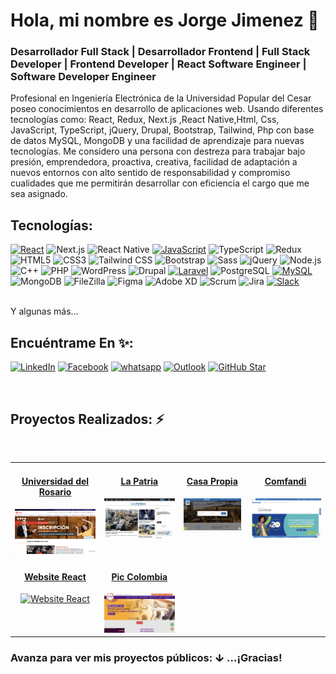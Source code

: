 # Hola, mi nombre es Jorge Jimenez 👋

### Desarrollador Full Stack | Desarrollador Frontend | Full Stack Developer | Frontend Developer | React Software Engineer | Software Developer Engineer

<!--
**ingjorgejimenez/ingjorgejimenez** is a ✨ _special_ ✨ repository because its `README.md` (this file) appears on your GitHub profile.

Here are some ideas to get you started:

- 🔭 I’m currently working on ...
- 🌱 I’m currently learning ...
- 👯 I’m looking to collaborate on ...
- 🤔 I’m looking for help with ...
- 💬 Ask me about ...
- 📫 How to reach me: ...
- 😄 Pronouns: ...
- ⚡ Fun fact: ...
-->

Profesional en Ingeniería Electrónica de la Universidad Popular del Cesar poseo conocimientos en desarrollo de aplicaciones web. Usando diferentes tecnologías como: React, Redux, Next.js ,React Native,Html, Css, JavaScript, TypeScript, jQuery, Drupal, Bootstrap, Tailwind, Php con base de datos MySQL, MongoDB y una facilidad de aprendizaje para nuevas tecnologías.
Me considero una persona con destreza para trabajar bajo presión, emprendedora, proactiva, creativa, facilidad de adaptación a nuevos entornos con alto sentido de responsabilidad y compromiso cualidades que me permitirán desarrollar con eficiencia el cargo que me sea asignado.

## Tecnologías:

[![React](https://img.shields.io/badge/-ReactJs-4AC41C?style=for-the-badge&logo=react&logoColor=white&labelColor=101010)]()
![Next.js](https://img.shields.io/static/v1?style=for-the-badge&message=Next.js&color=000000&logo=Next.js&logoColor=FFFFFF&label=&labelColor=101010)
![React Native](https://img.shields.io/static/v1?style=for-the-badge&message=React+Native&color=61DAFB&logo=React&logoColor=FFFFFF&label=&labelColor=101010)
[![JavaScript](https://img.shields.io/badge/JavaScript-F7DF1E?style=for-the-badge&logo=javascript&logoColor=white&labelColor=101010)]()
![TypeScript](https://img.shields.io/static/v1?style=for-the-badge&message=TypeScript&color=3178C6&logo=TypeScript&logoColor=FFFFFF&label=&labelColor=101010)
![Redux](https://img.shields.io/static/v1?style=for-the-badge&message=Redux&color=764ABC&logo=Redux&logoColor=FFFFFF&label=&labelColor=101010)
![HTML5](https://img.shields.io/static/v1?style=for-the-badge&message=HTML5&color=E34F26&logo=HTML5&logoColor=FFFFFF&label=&labelColor=101010)
![CSS3](https://img.shields.io/static/v1?style=for-the-badge&message=CSS3&color=1572B6&logo=CSS3&logoColor=FFFFFF&label=&labelColor=101010)
![Tailwind CSS](https://img.shields.io/static/v1?style=for-the-badge&message=Tailwind+CSS&color=38B2AC&logo=Tailwind+CSS&logoColor=FFFFFF&label=&labelColor=101010)
![Bootstrap](https://img.shields.io/static/v1?style=for-the-badge&message=Bootstrap&color=7952B3&logo=Bootstrap&logoColor=FFFFFF&label=&labelColor=101010)
![Sass](https://img.shields.io/static/v1?style=for-the-badge&message=Sass&color=CC6699&logo=Sass&logoColor=FFFFFF&label=&labelColor=101010)
![jQuery](https://img.shields.io/static/v1?style=for-the-badge&message=jQuery&color=0769AD&logo=jQuery&logoColor=FFFFFF&label=&labelColor=101010)
![Node.js](https://img.shields.io/static/v1?style=for-the-badge&message=Node.js&color=339933&logo=Node.js&logoColor=white&label=&labelColor=101010)
![C++](https://img.shields.io/static/v1?style=for-the-badge&message=C%2B%2B&color=00599C&logo=C%2B%2B&logoColor=FFFFFF&label=&labelColor=101010)
![PHP](https://img.shields.io/static/v1?style=for-the-badge&message=PHP&color=777BB4&logo=PHP&logoColor=FFFFFF&label=&labelColor=101010)
![WordPress](https://img.shields.io/static/v1?style=for-the-badge&message=WordPress&color=21759B&logo=WordPress&logoColor=FFFFFF&label=&labelColor=101010)
![Drupal](https://img.shields.io/static/v1?style=for-the-badge&message=Drupal&color=0678BE&logo=Drupal&logoColor=FFFFFF&label=&labelColor=101010)
[![Laravel](https://img.shields.io/static/v1?style=for-the-badge&message=Laravel&color=FF2D20&logo=Laravel&logoColor=FFFFFF&label=&labelColor=101010)]()
![PostgreSQL](https://img.shields.io/static/v1?style=for-the-badge&message=PostgreSQL&color=336791&logo=PostgreSQL&logoColor=white&label=&labelColor=101010)
[![MySQL](https://img.shields.io/badge/MySQL-4479A1?style=for-the-badge&logo=mysql&logoColor=white&labelColor=101010)]()
![MongoDB](https://img.shields.io/static/v1?style=for-the-badge&message=MongoDB&color=47A248&logo=MongoDB&logoColor=FFFFFF&label=&labelColor=101010)
![FileZilla](https://img.shields.io/static/v1?style=for-the-badge&message=FileZilla&color=BF0000&logo=FileZilla&logoColor=FFFFFF&label=&labelColor=101010)
![Figma](https://img.shields.io/static/v1?style=for-the-badge&message=Figma&color=F24E1E&logo=Figma&logoColor=FFFFFF&label=&labelColor=101010)
![Adobe XD](https://img.shields.io/static/v1?style=for-the-badge&message=Adobe+XD&color=FF61F6&logo=Adobe+XD&logoColor=FFFFFF&label=&labelColor=101010)
![Scrum](https://img.shields.io/static/v1?style=for-the-badge&message=Scrum&color=009FDA&logo=Scrum+Alliance&logoColor=FFFFFF&label=&labelColor=101010)
![Jira](https://img.shields.io/static/v1?style=for-the-badge&message=Jira&color=0052CC&logo=Jira&logoColor=FFFFFF&label=&labelColor=101010)
[![Slack](https://img.shields.io/static/v1?style=for-the-badge&message=Slack&color=4A154B&logo=Slack&logoColor=FFFFFF&label=&labelColor=101010)]()

</br>
Y algunas más...

## Encuéntrame En ✨:

[![LinkedIn](https://img.shields.io/badge/LinkedIn-IngJorge-0077B5?style=for-the-badge&logo=linkedin&logoColor=0077B5&labelColor=101010)](https://www.linkedin.com/in/ing-jorge-jimenez/)
[![Facebook](https://img.shields.io/badge/Facebook-@Jorge_Jimenez-1877F2?style=for-the-badge&logo=facebook&logoColor=1877F2&labelColor=101010)](https://www.facebook.com/ing_jorgejimenez)
[![whatsapp](https://img.shields.io/badge/WhatsApp-Jorge_Jimenez-25D366?style=for-the-badge&logo=WhatsApp&logoColor=25D366&labelColor=101010)](https://wa.me/+573183296814)
[![Outlook](https://img.shields.io/badge/Outlook-ingjorge-0078D4?style=for-the-badge&logo=Microsoft+Outlook&logoColor=0078D4&labelColor=101010)](mailto:ing_jorgejimenez@outlook.com)
[![GitHub Star](https://img.shields.io/badge/GitHub-yellow?style=for-the-badge&logo=github&logoColor=white&labelColor=101010)](https://github.com/ingjorgejimenez)

</br>

## Proyectos Realizados: ⚡

</br>

<table border="0" width="100%" cellpadding="0" cellspacing="0">
  <tr>
    <td valign="top" align="center">  
      <a href="https://urosario.edu.co" target="_blank">   
        <h4 align="center">Universidad del Rosario</h4>
      </a>
      <a href="https://urosario.edu.co" target="_blank"> 
        <img src="UniversidadRosario.png" alt="Universidad del Rosario" hspace="0" vspace="0" style="max-width:100%">
      </a>
    </td>
    <td valign="top" align="center">  
      <a  href="https://www.lapatria.com" target="_blank">    
        <h4 align="center">La Patria</h4>
      </a>
      <a  href="https://www.lapatria.com" target="_blank">   
        <img src="LaPatria.png" alt="La Patria" hspace="0" vspace="0" style="max-width:100%"> 
      </a>
    </td>
    <td valign="top" align="center">  
      <a href="https://casapropiacolombia.com/es" target="_blank">     
        <h4 align="center">Casa Propia</h4>
      </a>
      <a href="https://casapropiacolombia.com/es" target="_blank"> 
        <img src="CasaPropia.png" alt="Casa Propia" hspace="0" vspace="0" style="max-width:100%">
      </a>
    </td>
    <td valign="top" align="center"> 
      <a href="https://www.comfandi.com.co/" target="_blank">   
        <h4 align="center">Comfandi</h4> 
      </a>
      <a href="https://www.comfandi.com.co/" target="_blank">   
        <img src="Comfandi.png" alt="Comfandi" hspace="0" vspace="0" style="max-width:100%">
      </a>
    </td>
  </tr>
   <tr>
    <td valign="top" align="center">   
        <a href="https://ingjorgejimenez.github.io/Movies/" target="_blank">
          <h4 align="center">Website React</h4>
        </a>
        <a href="https://ingjorgejimenez.github.io/Movies/" target="_blank">
          <img src="Movies.png" alt="Website React" hspace="0" vspace="0" style="max-width:100%">
        </a>
    </td>
    <td valign="top" align="center">   
      <a href="https://piccolombia.com/" target="_blank">
        <h4 align="center">Pic Colombia</h4>
      </a>
      <a href="https://piccolombia.com/" target="_blank">
        <img src="PicColombia.png" alt="Pic Colombia" hspace="0" vspace="0" style="max-width:100%">
      </a>
    </td>
   </tr>
</table>
<h3>Avanza para ver mis proyectos públicos: ↆ ...¡Gracias!</h3>
